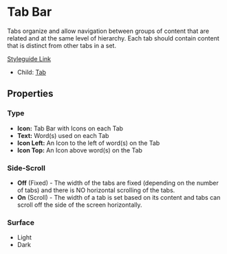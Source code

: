 # Tab Bar

Tabs organize and allow navigation between groups of content that are related and at the same level of hierarchy. Each tab should contain content that is distinct from other tabs in a set.

[Styleguide Link](https://app.zeplin.io/styleguide/6041aec8159a9b10c34d0182/components?cseid=608799eab9983f179fba44d4)

* Child: [Tab](../overview/tab/)

## Properties

### Type

* **Icon:** Tab Bar with Icons on each Tab
* **Text:** Word(s) used on each Tab
* **Icon Left:** An Icon to the left of word(s) on the Tab
* **Icon Top:** An Icon above word(s) on the Tab

### Side-Scroll

* **Off** (Fixed) - The width of the tabs are fixed (depending on the number of tabs) and there is NO horizontal scrolling of the tabs.
* **On** (Scroll) - The width of a tab is set based on its content and tabs can scroll off the side of the screen horizontally.

### Surface

* Light
* Dark
